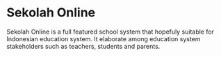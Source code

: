 # Sekolah Online

Sekolah Online is a full featured school system that hopefuly suitable for Indonesian education system. It elaborate among education system stakeholders such as teachers, students and parents.
